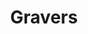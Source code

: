 ---
ee_id: '4234'
site: '1'
type: '2'
long_id: 2014-040 Gravers
url: 2014-040-gravers
title: Gravers
year: '2014'
medium: Foam pool noodles, tailored sweatpant leg, necklace, armbands (Nike, etc),
  wristband (Adidas, etc), Stinger All Mountain Performance Ski
commission:
dims: 140 cm x variable width x variable depth
pitch:
ps:
live_url:
related:
youtube:
imgs: gravers-2014-040-full-Heart-01-database-SM.jpg
subheading:
display_year: '2014'
download:
add_credit:
add_credits:
related_code:
layout: things-i-made
---